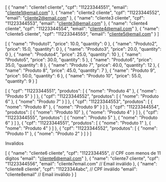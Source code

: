 [
{
"name": "cliente1 cliente",
"cpf": "11223344551",
"email": "cliente1@email.com"
},
{
"name": "cliente2 cliente",
"cpf": "11223344552",
"email": "cliente2@email.com"
},
{
"name": "cliente3 cliente",
"cpf": "11223344553",
"email": "cliente3@email.com"
},
{
"name": "cliente4 cliente",
"cpf": "11223344554",
"email": "cliente4@email.com"
},
{
"name": "cliente5 cliente",
"cpf": "11223344555",
"email": "cliente5@email.com"
}
]

[
{
"name": "Produto1",
"price": 10.0,
"quantity": 0
},
{
"name": "Produto2",
"price": 15.0,
"quantity": 0
},
{
"name": "Produto3",
"price": 20.0,
"quantity": 0
},
{
"name": "Produto4",
"price": 25.0,
"quantity": 10
},
{
"name": "Produto5",
"price": 30.0,
"quantity": 5
},
{
"name": "Produto6",
"price": 35.0,
"quantity": 8
},
{
"name": "Produto 7",
"price": 40.0,
"quantity": 12
},
{
"name": "Produto 8",
"price": 45.0,
"quantity": 7
},
{
"name": "Produto 9",
"price": 50.0,
"quantity": 6
},
{
"name": "Produto 10",
"price": 55.0,
"quantity": 9
}
]

[
{
"cpf": "11223344551",
"produtos": [
{
"nome": "Produto 4"
},
{
"nome": "Produto 5"
}
]
},
{
"cpf": "11223344552",
"produtos": [
{
"nome": "Produto 6"
},
{
"nome": "Produto 7"
}
]
},
{
"cpf": "11223344553",
"produtos": [
{
"nome": "Produto 8"
},
{
"nome": "Produto 9"
}
]
},
{
"cpf": "11223344554",
"produtos": [
{
"nome": "Produto 10"
},
{
"nome": "Produto 4"
}
]
},
{
"cpf": "11223344555",
"produtos": [
{
"nome": "Produto 5"
},
{
"nome": "Produto 6"
}
]
},
{
"cpf": "11223344551",
"produtos": [
{
"nome": "Produto 1"
},
{
"nome": "Produto 4"
}
]
},
{
"cpf": "11223344552",
"produtos": [
{
"nome": "Produto 1"
},
{
"nome": "Produto 2"
}
]
}
]







Invalidos

[
{
"name": "cliente6 cliente",
"cpf": "1122334455", // CPF com menos de 11 dígitos
"email": "cliente6@email.com"
},
{
"name": "cliente7 cliente",
"cpf": "11223344556",
"email": "cliente7email.com" // Email inválido
},
{
"name": "cliente8 cliente",
"cpf": "11223344abc", // CPF inválido
"email": "cliente8email" // Email inválido
}
]